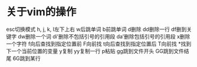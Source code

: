 # 关于vim的操作
esc切换模式
h, j, k, l左下上右
w后跳单词
b前跳单词
d删除
dd删除一行
df删到关键字
dw删除一个词
di’删除不包括引号的引用段
da’删除包括引号的引用段
x删除一个字符
f向后查找到指定位置前
F向前找
t向后查找到指定位置后
T向前找
*找到下一个当前位置的变量
y复制
yy复制一行
p粘贴
gg跳到文件开头
GG跳到文件结尾
6G跳到某行
